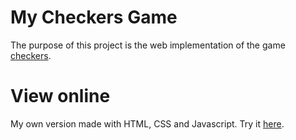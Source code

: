 # My Checkers Game
The purpose of this project is the web implementation of the game [checkers](https://es.wikipedia.org/wiki/Damas).

# View online
My own version made with HTML, CSS and Javascript. 
Try it [here](https://julianabearzi.github.io/my-checkers-game/).